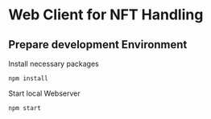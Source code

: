 # Web Client for NFT Handling

## Prepare development Environment

Install necessary packages

```shell
npm install
```

Start local Webserver

```shell
npm start
```
